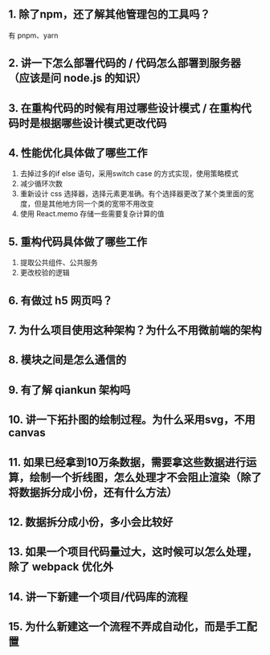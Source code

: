 ## 1. 除了npm，还了解其他管理包的工具吗？
有 pnpm、yarn

## 2. 讲一下怎么部署代码的 / 代码怎么部署到服务器（应该是问 node.js 的知识）

## 3. 在重构代码的时候有用过哪些设计模式 / 在重构代码时是根据哪些设计模式更改代码

## 4. 性能优化具体做了哪些工作
1. 去掉过多的if else 语句，采用switch case 的方式实现，使用策略模式
2. 减少循环次数
3. 重新设计 css 选择器，选择元素更准确。有个选择器更改了某个类里面的宽度，但是其他地方同一个类的宽带不用改变
4. 使用 React.memo 存储一些需要复杂计算的值

## 5. 重构代码具体做了哪些工作
1. 提取公共组件、公共服务
2. 更改校验的逻辑

## 6. 有做过 h5 网页吗？

## 7. 为什么项目使用这种架构？为什么不用微前端的架构

## 8. 模块之间是怎么通信的

## 9. 有了解 qiankun 架构吗
## 10. 讲一下拓扑图的绘制过程。为什么采用svg，不用canvas
## 11. 如果已经拿到10万条数据，需要拿这些数据进行运算，绘制一个折线图，怎么处理才不会阻止渲染（除了将数据拆分成小份，还有什么方法）
## 12. 数据拆分成小份，多小会比较好
## 13. 如果一个项目代码量过大，这时候可以怎么处理，除了 webpack 优化外
## 14. 讲一下新建一个项目/代码库的流程
## 15. 为什么新建这一个流程不弄成自动化，而是手工配置